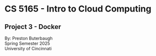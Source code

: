 # CS 5165 - Intro to Cloud Computing
## Project 3 - Docker

By: Preston Buterbaugh  
Spring Semester 2025  
University of Cincinnati